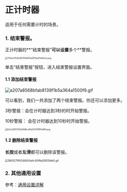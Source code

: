 # 正计时器

适用于任何需要计时的场景。

### 1. 结束警报。

正计时器的**“结束警报”**可以设置**多个**警报。

<img src="https://gd-hbimg.huaban.com/48d8a32e0a4fd9aed11fb444c2ed8aa8db56d9f8445a-DpDqTn" alt="754e3252b36700487be1811ad7fe9e2e.png" style="zoom:50%;" />

单击“结束警报”按钮，进入结束警报设置界面。

#### 1.1 添加结束警报

![a207a8568bfab8139f1b5a364a1500f9.gif](https://gd-hbimg.huaban.com/177418959122dfb4d9796e8b8dea64ac1c71214b3db4a-tr6Nlq)

可以看到，我们一共添加了两个结束警报。你还可以添加更多。

3秒警报：会在计时器达到3秒的时开始警报。

10秒警报： 会在计时器达到10秒时开始警报。

<img src="https://gd-hbimg.huaban.com/c5a73355212a51ce4be7ecdac973bdb2f4a8c1d0ba0f-XJztZv" alt="b3cd25f374a54d9cc6fa023f1891e46f.png" style="zoom:50%;" />

#### 1.2 删除结束警报

**长按**或者**左滑**都可以删除该警报。

<img src="https://gd-hbimg.huaban.com/74a12234a5ace7743c3e81638cc1e5eaee7b65c91dd41-WIetzP" alt="58f32795f248454afc40ffbd2653fde5.gif" style="zoom: 61%;" />

 

### 2. 其他通用设置

参考：[通用设置详解](countdown.md)
